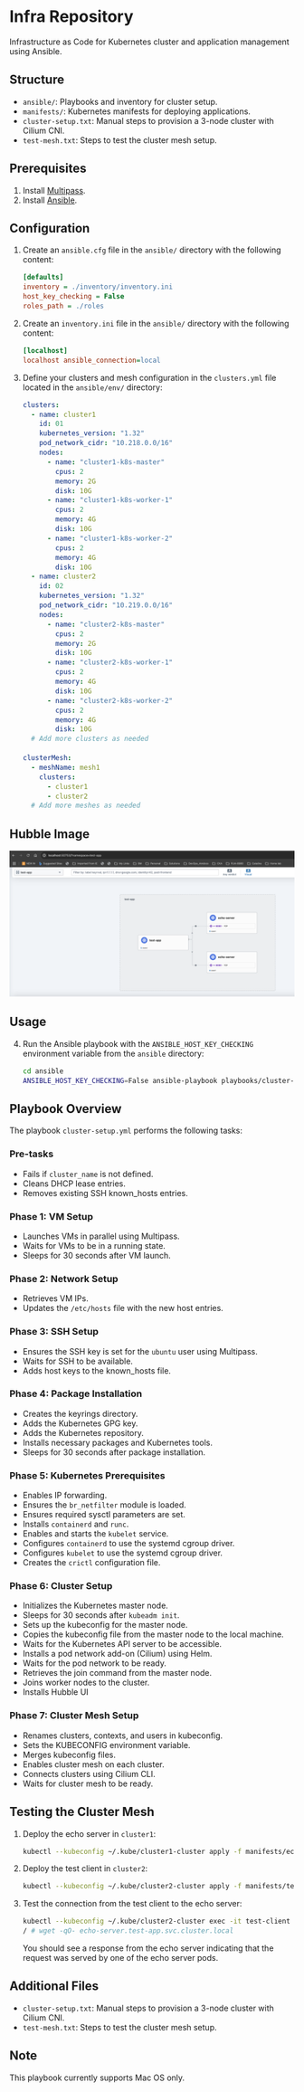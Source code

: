 # Infra Repository

Infrastructure as Code for Kubernetes cluster and application management using Ansible.

## Structure
- `ansible/`: Playbooks and inventory for cluster setup.
- `manifests/`: Kubernetes manifests for deploying applications.
- `cluster-setup.txt`: Manual steps to provision a 3-node cluster with Cilium CNI.
- `test-mesh.txt`: Steps to test the cluster mesh setup.

## Prerequisites
1. Install [Multipass](https://multipass.run/).
2. Install [Ansible](https://docs.ansible.com/ansible/latest/installation_guide/intro_installation.html).

## Configuration
1. Create an `ansible.cfg` file in the `ansible/` directory with the following content:
   ```ini
   [defaults]
   inventory = ./inventory/inventory.ini
   host_key_checking = False
   roles_path = ./roles
   ```

2. Create an `inventory.ini` file in the `ansible/` directory with the following content:
   ```ini
   [localhost]
   localhost ansible_connection=local
   ```

3. Define your clusters and mesh configuration in the `clusters.yml` file located in the `ansible/env/` directory:
   ```yaml
   clusters:
     - name: cluster1
       id: 01
       kubernetes_version: "1.32"
       pod_network_cidr: "10.218.0.0/16"
       nodes:
         - name: "cluster1-k8s-master"
           cpus: 2
           memory: 2G
           disk: 10G
         - name: "cluster1-k8s-worker-1"
           cpus: 2
           memory: 4G
           disk: 10G
         - name: "cluster1-k8s-worker-2"
           cpus: 2
           memory: 4G
           disk: 10G
     - name: cluster2
       id: 02
       kubernetes_version: "1.32"
       pod_network_cidr: "10.219.0.0/16"
       nodes:
         - name: "cluster2-k8s-master"
           cpus: 2
           memory: 2G
           disk: 10G
         - name: "cluster2-k8s-worker-1"
           cpus: 2
           memory: 4G
           disk: 10G
         - name: "cluster2-k8s-worker-2"
           cpus: 2
           memory: 4G
           disk: 10G
     # Add more clusters as needed

   clusterMesh:
     - meshName: mesh1
       clusters: 
         - cluster1
         - cluster2
     # Add more meshes as needed
   ```
## Hubble Image
![Hubble Image](images/hubble.png)

## Usage

4. Run the Ansible playbook with the `ANSIBLE_HOST_KEY_CHECKING` environment variable from the `ansible` directory:
   ```sh
   cd ansible
   ANSIBLE_HOST_KEY_CHECKING=False ansible-playbook playbooks/cluster-setup.yml
   ```

## Playbook Overview
The playbook `cluster-setup.yml` performs the following tasks:

### Pre-tasks
- Fails if `cluster_name` is not defined.
- Cleans DHCP lease entries.
- Removes existing SSH known_hosts entries.

### Phase 1: VM Setup
- Launches VMs in parallel using Multipass.
- Waits for VMs to be in a running state.
- Sleeps for 30 seconds after VM launch.

### Phase 2: Network Setup
- Retrieves VM IPs.
- Updates the `/etc/hosts` file with the new host entries.

### Phase 3: SSH Setup
- Ensures the SSH key is set for the `ubuntu` user using Multipass.
- Waits for SSH to be available.
- Adds host keys to the known_hosts file.

### Phase 4: Package Installation
- Creates the keyrings directory.
- Adds the Kubernetes GPG key.
- Adds the Kubernetes repository.
- Installs necessary packages and Kubernetes tools.
- Sleeps for 30 seconds after package installation.

### Phase 5: Kubernetes Prerequisites
- Enables IP forwarding.
- Ensures the `br_netfilter` module is loaded.
- Ensures required sysctl parameters are set.
- Installs `containerd` and `runc`.
- Enables and starts the `kubelet` service.
- Configures `containerd` to use the systemd cgroup driver.
- Configures `kubelet` to use the systemd cgroup driver.
- Creates the `crictl` configuration file.

### Phase 6: Cluster Setup
- Initializes the Kubernetes master node.
- Sleeps for 30 seconds after `kubeadm init`.
- Sets up the kubeconfig for the master node.
- Copies the kubeconfig file from the master node to the local machine.
- Waits for the Kubernetes API server to be accessible.
- Installs a pod network add-on (Cilium) using Helm.
- Waits for the pod network to be ready.
- Retrieves the join command from the master node.
- Joins worker nodes to the cluster.
- Installs Hubble UI

### Phase 7: Cluster Mesh Setup
- Renames clusters, contexts, and users in kubeconfig.
- Sets the KUBECONFIG environment variable.
- Merges kubeconfig files.
- Enables cluster mesh on each cluster.
- Connects clusters using Cilium CLI.
- Waits for cluster mesh to be ready.

## Testing the Cluster Mesh

1. Deploy the echo server in `cluster1`:
   ```sh
   kubectl --kubeconfig ~/.kube/cluster1-cluster apply -f manifests/echo-server-cluster1.yaml
   ```

2. Deploy the test client in `cluster2`:
   ```sh
   kubectl --kubeconfig ~/.kube/cluster2-cluster apply -f manifests/test-client.yaml
   ```

3. Test the connection from the test client to the echo server:
   ```sh
   kubectl --kubeconfig ~/.kube/cluster2-cluster exec -it test-client -n test-app -- sh
   / # wget -qO- echo-server.test-app.svc.cluster.local
   ```

   You should see a response from the echo server indicating that the request was served by one of the echo server pods.

## Additional Files

- `cluster-setup.txt`: Manual steps to provision a 3-node cluster with Cilium CNI.
- `test-mesh.txt`: Steps to test the cluster mesh setup.

## Note
This playbook currently supports Mac OS only.
